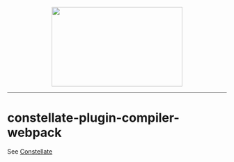<p align="center">
  <img src="https://cdn.rawgit.com/constellators/constellate/8e303aad/assets/logo-full.png" width="300" height="183.42" />
</p>

<hr />

# constellate-plugin-compiler-webpack

See [Constellate](https://github.com/constellators/constellate)
